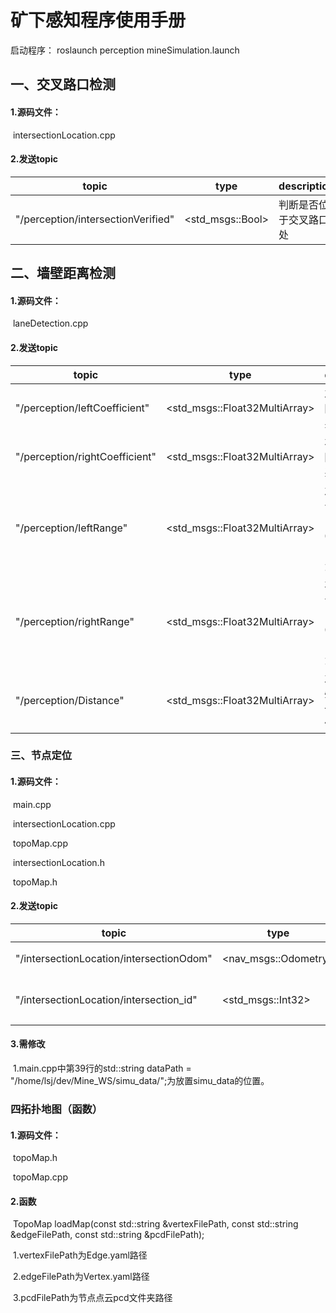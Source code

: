 # 矿下感知程序使用手册

启动程序： roslaunch perception mineSimulation.launch



## 一、交叉路口检测



#### 1.源码文件：

​	intersectionLocation.cpp

#### 2.发送topic

| topic                              | type             | description            |
| ---------------------------------- | ---------------- | ---------------------- |
| "/perception/intersectionVerified" | <std_msgs::Bool> | 判断是否位于交叉路口处 |



## 二、墙壁距离检测

#### 1.源码文件：

​	laneDetection.cpp

#### 2.发送topic

| topic                          | type                          | description                                          |
| ------------------------------ | ----------------------------- | ---------------------------------------------------- |
| "/perception/leftCoefficient"  | <std_msgs::Float32MultiArray> | 左侧墙壁3阶曲线拟合系数                              |
| "/perception/rightCoefficient" | <std_msgs::Float32MultiArray> | 右侧墙壁3阶曲线拟合系数                              |
| "/perception/leftRange"        | <std_msgs::Float32MultiArray> | 左侧曲线拟合x轴范围（两个值：0是轴正向、1是x轴负向） |
| "/perception/rightRange"       | <std_msgs::Float32MultiArray> | 右侧曲线拟合x轴范围（两个值：0是轴正向、1是x轴负向） |
| "/perception/Distance"         | <std_msgs::Float32MultiArray> | 左、右侧墙壁距离（两个值：0左侧、1右侧）             |

### 三、节点定位

#### 1.源码文件：

​	main.cpp

​	intersectionLocation.cpp

​	topoMap.cpp

​	intersectionLocation.h 

​	topoMap.h

#### 2.发送topic

| topic                                    | type                 | description                |
| ---------------------------------------- | -------------------- | -------------------------- |
| "/intersectionLocation/intersectionOdom" | <nav_msgs::Odometry> | 交叉路口处的定位           |
| "/intersectionLocation/intersection_id"  | <std_msgs::Int32>    | 车辆下一个经过的交叉路口ID |

#### 3.需修改

​	1.main.cpp中第39行的std::string dataPath = "/home/lsj/dev/Mine_WS/simu_data/";为放置simu_data的位置。



### 四拓扑地图（函数）

#### 1.源码文件：

​	topoMap.h

​	topoMap.cpp

#### 2.函数

​	TopoMap loadMap(const std::string &vertexFilePath, const std::string &edgeFilePath, const std::string &pcdFilePath);

​	1.vertexFilePath为Edge.yaml路径

​	2.edgeFilePath为Vertex.yaml路径

​	3.pcdFilePath为节点点云pcd文件夹路径



